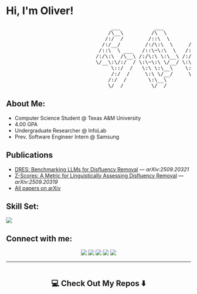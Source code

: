 # Hi, I'm Oliver!

<pre>
                                  ___           ___           ___       ___       ___     
                                 /\__\         /\  \         /\__\     /\__\     /\  \    
                                /:/  /        /::\  \       /:/  /    /:/  /    /::\  \   
                               /:/__/        /:/\:\  \     /:/  /    /:/  /    /:/\:\  \  
                              /::\  \ ___   /::\~\:\  \   /:/  /    /:/  /    /:/  \:\  \ 
                             /:/\:\  /\__\ /:/\:\ \:\__\ /:/__/    /:/__/    /:/__/ \:\__\
                             \/__\:\/:/  / \:\~\:\ \/__/ \:\  \    \:\  \    \:\  \ /:/  /    
                                  \::/  /   \:\ \:\__\    \:\  \    \:\  \    \:\  /:/  / 
                                  /:/  /     \:\ \/__/     \:\  \    \:\  \    \:\/:/  /  
                                 /:/  /       \:\__\        \:\__\    \:\__\    \::/  /   
                                 \/__/         \/__/         \/__/     \/__/     \/__/
</pre>

## About Me:
- Computer Science Student @ Texas A&M University
- 4.00 GPA 
- Undergraduate Researcher @ InfoLab
- Prev. Software Engineer Intern @ Samsung

## Publications
- [DRES: Benchmarking LLMs for Disfluency Removal](https://arxiv.org/abs/2509.20321) — *arXiv:2509.20321*
- [Z-Scores: A Metric for Linguistically Assessing Disfluency Removal](https://arxiv.org/abs/2509.20319) — *arXiv:2509.20319*
- [All papers on arXiv](https://arxiv.org/search/?searchtype=author&query=Oliver%20Grabner)

## Skill Set:
<div align="left">
       <img src="https://skillicons.dev/icons?i=python,cpp,java,fastapi,django,react,vite,docker,aws,git,kubernetes,pytorch,sklearn" /> 
</div>
  
## Connect with me:
<div align="center">
    <a href="https://www.linkedin.com/in/olivergrabner/" target="_blank"><img src="https://img.shields.io/badge/-Oliver%20Grabner-0077B5?style=flat&logo=Linkedin&logoColor=white"/></a>
    <a target="_blank" href="mailto:olivergrabner.cs@gmail.com"><img src="https://img.shields.io/badge/-olivergrabner.cs@gmail.com-D14836?style=flat&logo=Gmail&logoColor=white"/></a>
    <a href="https://leetcode.com/u/OliverGrabner" target="_blank"><img src="https://img.shields.io/badge/-LeetCode%20Profile-FFA116?style=flat&logo=LeetCode&logoColor=white"/></a>
    <a href="https://kfwlaw.netlify.app" target="_blank"><img src="https://img.shields.io/badge/-KFW%20Law%20Project-3B5998?style=flat&logo=Netlify&logoColor=white"/></a>
    <a href="https://olivergrabner.github.io/fakemon-card-simulator/index.html" target="_blank"><img src="https://img.shields.io/badge/-Pokémon%20Card%20Generator-0A0A0A?style=flat&logo=GithubPages&logoColor=white"/></a>
</div>

---


  <img src="https://komarev.com/ghpvc/?username=OliverGrabner&style=for-the-badge&color=orange" alt=""/>
</div>

<h2 align="center">💻 Check Out My Repos ⬇️</h2>
